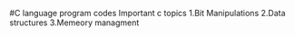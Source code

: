 #C language program codes
Important c topics
1.Bit Manipulations 
2.Data structures
3.Memeory managment
